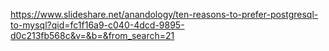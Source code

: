 https://www.slideshare.net/anandology/ten-reasons-to-prefer-postgresql-to-mysql?qid=fc1f16a9-c040-4dcd-9895-d0c213fb568c&v=&b=&from_search=21